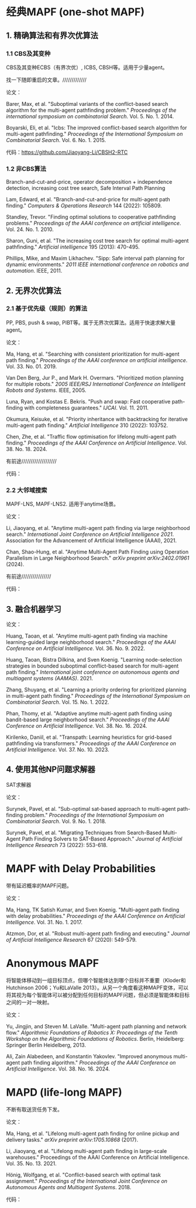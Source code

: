 # 经典MAPF (one-shot MAPF)

## 1. 精确算法和有界次优算法

### 1.1 CBS及其变种

CBS及其变种ECBS（有界次优）, ICBS, CBSH等。适用于少量agent。

找一下随即重启的文章。/////////////

论文：

Barer, Max, et al. "Suboptimal variants of the conflict-based search algorithm for the multi-agent pathfinding problem." *Proceedings of the international symposium on combinatorial Search*. Vol. 5. No. 1. 2014.

Boyarski, Eli, et al. "Icbs: The improved conflict-based search algorithm for multi-agent pathfinding." *Proceedings of the International Symposium on Combinatorial Search*. Vol. 6. No. 1. 2015.

代码：https://github.com/Jiaoyang-Li/CBSH2-RTC

### 1.2 非CBS算法

Branch-and-cut-and-price, operator decomposition + independence detection, increasing cost tree search, Safe Interval Path Planning

Lam, Edward, et al. "Branch-and-cut-and-price for multi-agent path finding." *Computers & Operations Research* 144 (2022): 105809.

Standley, Trevor. "Finding optimal solutions to cooperative pathfinding problems." *Proceedings of the AAAI conference on artificial intelligence*. Vol. 24. No. 1. 2010.

Sharon, Guni, et al. "The increasing cost tree search for optimal multi-agent pathfinding." *Artificial intelligence* 195 (2013): 470-495.

Phillips, Mike, and Maxim Likhachev. "Sipp: Safe interval path planning for dynamic environments." *2011 IEEE international conference on robotics and automation*. IEEE, 2011.

## 2. 无界次优算法

### 2.1 基于优先级（规则）的算法

PP, PBS, push & swap, PIBT等。属于无界次优算法。适用于快速求解大量agent。

论文：

Ma, Hang, et al. "Searching with consistent prioritization for multi-agent path finding." *Proceedings of the AAAI conference on artificial intelligence*. Vol. 33. No. 01. 2019.

Van Den Berg, Jur P., and Mark H. Overmars. "Prioritized motion planning for multiple robots." *2005 IEEE/RSJ International Conference on Intelligent Robots and Systems*. IEEE, 2005.

Luna, Ryan, and Kostas E. Bekris. "Push and swap: Fast cooperative path-finding with completeness guarantees." *IJCAI*. Vol. 11. 2011.

Okumura, Keisuke, et al. "Priority inheritance with backtracking for iterative multi-agent path finding." *Artificial Intelligence* 310 (2022): 103752.

Chen, Zhe, et al. "Traffic flow optimisation for lifelong multi-agent path finding." *Proceedings of the AAAI Conference on Artificial Intelligence*. Vol. 38. No. 18. 2024.

有前途///////////////////

代码：

### 2.2 大邻域搜索

MAPF-LNS, MAPF-LNS2. 适用于anytime场景。

论文：

Li, Jiaoyang, et al. "Anytime multi-agent path finding via large neighborhood search." *International Joint Conference on Artificial Intelligence 2021*. Association for the Advancement of Artificial Intelligence (AAAI), 2021.

Chan, Shao-Hung, et al. "Anytime Multi-Agent Path Finding using Operation Parallelism in Large Neighborhood Search." *arXiv preprint arXiv:2402.01961* (2024).

有前途////////////////

代码：

## 3. 融合机器学习

论文：

Huang, Taoan, et al. "Anytime multi-agent path finding via machine learning-guided large neighborhood search." *Proceedings of the AAAI Conference on Artificial Intelligence*. Vol. 36. No. 9. 2022.

Huang, Taoan, Bistra Dilkina, and Sven Koenig. "Learning node-selection strategies in bounded suboptimal conflict-based search for multi-agent path finding." *International joint conference on autonomous agents and multiagent systems (AAMAS)*. 2021.

Zhang, Shuyang, et al. "Learning a priority ordering for prioritized planning in multi-agent path finding." *Proceedings of the International Symposium on Combinatorial Search*. Vol. 15. No. 1. 2022.

Phan, Thomy, et al. "Adaptive anytime multi-agent path finding using bandit-based large neighborhood search." *Proceedings of the AAAI Conference on Artificial Intelligence*. Vol. 38. No. 16. 2024.

Kirilenko, Daniil, et al. "Transpath: Learning heuristics for grid-based pathfinding via transformers." *Proceedings of the AAAI Conference on Artificial Intelligence*. Vol. 37. No. 10. 2023.

## 4. 使用其他NP问题求解器

SAT求解器

论文：

Surynek, Pavel, et al. "Sub-optimal sat-based approach to multi-agent path-finding problem." *Proceedings of the International Symposium on Combinatorial Search*. Vol. 9. No. 1. 2018.

Surynek, Pavel, et al. "Migrating Techniques from Search-Based Multi-Agent Path Finding Solvers to SAT-Based Approach." *Journal of Artificial Intelligence Research* 73 (2022): 553-618.

# MAPF with Delay Probabilities

带有延迟概率的MAPF问题。

论文：

Ma, Hang, TK Satish Kumar, and Sven Koenig. "Multi-agent path finding with delay probabilities." *Proceedings of the AAAI Conference on Artificial Intelligence*. Vol. 31. No. 1. 2017.

Atzmon, Dor, et al. "Robust multi-agent path finding and executing." *Journal of Artificial Intelligence Research* 67 (2020): 549-579.

# Anonymous MAPF

将智能体移动到一组目标顶点，但哪个智能体达到哪个目标并不重要（Kloder和Hutchinson 2006；Yu和LaValle 2013）。从另一个角度看这种MAPF变体，可以将其视为每个智能体可以被分配到任何目标的MAPF问题，但必须是智能体和目标之间的一对一映射。

论文：

Yu, Jingjin, and Steven M. LaValle. "Multi-agent path planning and network flow." *Algorithmic Foundations of Robotics X: Proceedings of the Tenth Workshop on the Algorithmic Foundations of Robotics*. Berlin, Heidelberg: Springer Berlin Heidelberg, 2013.

Ali, Zain Alabedeen, and Konstantin Yakovlev. "Improved anonymous multi-agent path finding algorithm." *Proceedings of the AAAI Conference on Artificial Intelligence*. Vol. 38. No. 16. 2024.

# MAPD (life-long MAPF)

不断有取送货任务下发。

论文：

Ma, Hang, et al. "Lifelong multi-agent path finding for online pickup and delivery tasks." *arXiv preprint arXiv:1705.10868* (2017).

Li, Jiaoyang, et al. "Lifelong multi-agent path finding in large-scale warehouses." Proceedings of the AAAI Conference on Artificial Intelligence. Vol. 35. No. 13. 2021.

Hönig, Wolfgang, et al. "Conflict-based search with optimal task assignment." *Proceedings of the International Joint Conference on Autonomous Agents and Multiagent Systems*. 2018.

代码：